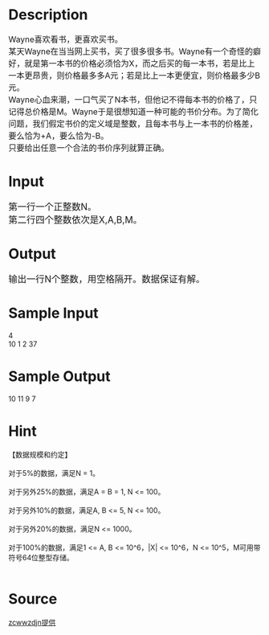 
# Description

<div class="content"><p><span style="font-size: medium">Wayne喜欢看书，更喜欢买书。<br/>
某天Wayne在当当网上买书，买了很多很多书。Wayne有一个奇怪的癖好，就是第一本书的价格必须恰为X，而之后买的每一本书，若是比上一本更昂贵，则价格最多多A元；若是比上一本更便宜，则价格最多少B元。<br/>
Wayne心血来潮，一口气买了N本书，但他记不得每本书的价格了，只记得总价格是M。Wayne于是很想知道一种可能的书价分布。为了简化问题，我们假定书价的定义域是整数，且每本书与上一本书的价格差，要么恰为+A，要么恰为-B。<br/>
只要给出任意一个合法的书价序列就算正确。<br/>
</span></p></div>

# Input

<div class="content"><p><font size="4">第一行一个正整数N。<br/>
第二行四个整数依次是X,A,B,M。<br/>
</font></p></div>

# Output

<div class="content"><p><font size="4">输出一行N个整数，用空格隔开。数据保证有解。<br/>
</font></p></div>

# Sample Input

<div class="content"><span class="sampledata">4<br/>
10 1 2 37<br/>
</span></div>

# Sample Output

<div class="content"><span class="sampledata">10 11 9 7<br/>
</span></div>

# Hint

<div class="content"><p></p><p>【数据规模和约定】<br/><br/>
对于5%的数据，满足N = 1。<br/><br/>
对于另外25%的数据，满足A = B = 1, N &lt;= 100。<br/><br/>
对于另外10%的数据，满足A, B &lt;= 5, N &lt;= 100。<br/><br/>
对于另外20%的数据，满足N &lt;= 1000。<br/><br/>
对于100%的数据，满足1 &lt;= A, B &lt;= 10^6，|X| &lt;= 10^6，N &lt;= 10^5，M可用带符号64位整型存储。 <br/><br/>
</p><p></p></div>

# Source

<div class="content"><p><a href="problemset.php?search=zcwwzdjn提供">zcwwzdjn提供</a></p></div>

